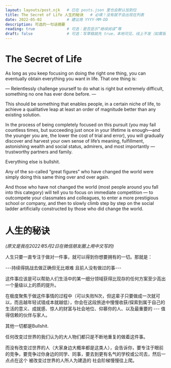 ```yaml
---
layout: layouts/post.njk   # 已在 posts.json 里也会默认加到位
title: The Secret of Life 人生的秘诀   # 必填！没有就不会出现在列表
date: 2022-05-02           # 建议用 YYYY-MM-DD
description: 可选的一句话摘要
reading: true              # 可选：是否显示“继续阅读”等
draft: false               # 可选：写草稿就先 true，本地可见、线上不发（如需我可帮你加草稿逻辑）
---
```


# The Secret of Life

As long as you keep focusing on doing the right one thing, you can eventually obtain everything you want in life. That one thing is:

— Relentlessly challenge yourself to do what is right but extremely difficult, something no one has ever done before. —

This should be something that enables people, in a certain niche of life, to achieve a qualitative leap at least an order of magnitude better than any existing solution.

In the process of being completely focused on this pursuit (you may fail countless times, but succeeding just once in your lifetime is enough—and the younger you are, the lower the cost of trial and error), you will gradually discover and harvest your own sense of life’s meaning, fulfillment, astonishing wealth and social status, admirers, and most importantly — trustworthy partners and family.

Everything else is bullshit.

Any of the so-called “great figures” who have changed the world were simply doing this same thing over and over again.

And those who have not changed the world (most people around you fall into this category) will tell you to focus on immediate competition — to outcompete your classmates and colleagues, to enter a more prestigious school or company, and then to slowly climb step by step on the social ladder artificially constructed by those who did change the world.

# 人生的秘诀

_(原文是我在2022年5月2日在微信朋友圈上用中文写的)_

人生只要一直专注于做对一件事，就可以得到你想要拥有的一切。那就是：

---持续得挑战去做正确但无比艰难 且前人没有做过的事---

这件事应该是可以帮助人们生活中的某一细分领域获得比现存的任何方案至少高出一个量级以上的质的提升。

在极度聚焦于做这件事情的过程中（可以失败N次，但这辈子只要做成一次就可以，而且越年轻试错成本就越低），你会在这段旅途中慢慢收获/探索到属于自己的生活的意义、成就感、惊人的财富与社会地位、仰慕你的人、以及最重要的 --- 值得信赖的伙伴与家人。

其他一切都是Bullshit.

任何改变过世界的我们认为的大人物们都只是不断地重复的做着这件事。

而没有改变过世界的人（大家身边大概率都是这类人），会告诉你，要专注于眼前的竞争，要竞争过你身边的同学、同事，要去到更有名气的学校或公司去，然后一点点在这个 被改变过世界的人所人为建造的 社会阶梯慢慢往上爬。